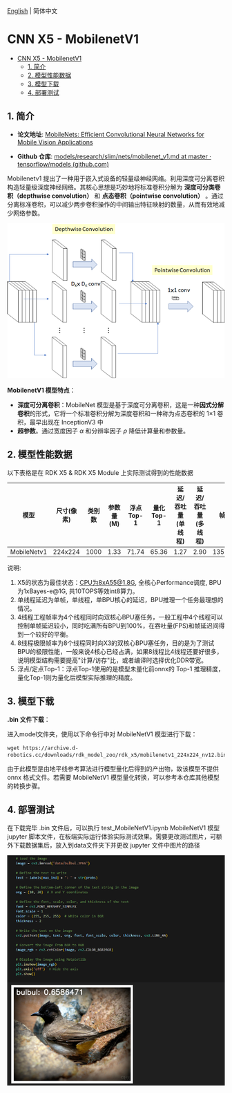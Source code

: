 [English](./README.md) | 简体中文

# CNN X5 - MobilenetV1

- [CNN X5 - MobilenetV1](#cnn-x5---mobilenetv1)
  - [1. 简介](#1-简介)
  - [2. 模型性能数据](#2-模型性能数据)
  - [3. 模型下载](#3-模型下载)
  - [4. 部署测试](#4-部署测试)

## 1. 简介

- **论文地址**: [MobileNets: Efficient Convolutional Neural Networks for Mobile Vision Applications](https://arxiv.org/abs/1704.04861)

- **Github 仓库**: [models/research/slim/nets/mobilenet_v1.md at master · tensorflow/models (github.com)](https://github.com/tensorflow/models/blob/master/research/slim/nets/mobilenet_v1.md)

Mobilenetv1 提出了一种用于嵌入式设备的轻量级神经网络。利用深度可分离卷积构造轻量级深度神经网络。其核心思想是巧妙地将标准卷积分解为 **深度可分类卷积（depthwise convolution）** 和 **点态卷积（pointwise convolution）** 。通过分离标准卷积，可以减少两步卷积操作的中间输出特征映射的数量，从而有效地减少网络参数。

![](./data/depthwise&pointwise.png)

**MobilenetV1 模型特点**：

- **深度可分离卷积**：MobileNet 模型是基于深度可分离卷积，这是一种**因式分解卷积**的形式，它将一个标准卷积分解为深度卷积和一种称为点态卷积的 1×1 卷积，最早出现在 InceptionV3 中
- **超参数**。通过宽度因子 $\alpha$ 和分辨率因子 $\rho$ 降低计算量和参数量。


## 2. 模型性能数据

以下表格是在 RDK X5 & RDK X5 Module 上实际测试得到的性能数据


| 模型          | 尺寸(像素)  | 类别数  | 参数量(M) | 浮点Top-1  | 量化Top-1  | 延迟/吞吐量(单线程) | 延迟/吞吐量(多线程) | 帧率     |
| ----------- | ------- | ---- | ------ | ----- | ----- | ----------- | ----------- | ------ |
| MobileNetv1 | 224x224 | 1000 | 1.33   | 71.74 | 65.36 | 1.27        | 2.90        | 1356.25 |


说明: 
1. X5的状态为最佳状态：CPU为8xA55@1.8G, 全核心Performance调度, BPU为1xBayes-e@1G, 共10TOPS等效int8算力。
2. 单线程延迟为单帧，单线程，单BPU核心的延迟，BPU推理一个任务最理想的情况。
3. 4线程工程帧率为4个线程同时向双核心BPU塞任务，一般工程中4个线程可以控制单帧延迟较小，同时吃满所有BPU到100%，在吞吐量(FPS)和帧延迟间得到一个较好的平衡。
4. 8线程极限帧率为8个线程同时向X3的双核心BPU塞任务，目的是为了测试BPU的极限性能，一般来说4核心已经占满，如果8线程比4线程还要好很多，说明模型结构需要提高"计算/访存"比，或者编译时选择优化DDR带宽。
5. 浮点/定点Top-1：浮点Top-1使用的是模型未量化前onnx的 Top-1 推理精度，量化Top-1则为量化后模型实际推理的精度。

## 3. 模型下载

**.bin 文件下载**：

进入model文件夹，使用以下命令行中对 MobileNetV1 模型进行下载：

```shell
wget https://archive.d-robotics.cc/downloads/rdk_model_zoo/rdk_x5/mobilenetv1_224x224_nv12.bin
```

由于此模型是由地平线参考算法进行模型量化后得到的产出物，故该模型不提供 onnx 格式文件。若需要 MobileNetV1 模型量化转换，可以参考本仓库其他模型的转换步骤。

## 4. 部署测试

在下载完毕 .bin 文件后，可以执行 test_MobileNetV1.ipynb MobileNetV1 模型 jupyter 脚本文件，在板端实际运行体验实际测试效果。需要更改测试图片，可额外下载数据集后，放入到data文件夹下并更改 jupyter 文件中图片的路径

![](./data/inference.png)

